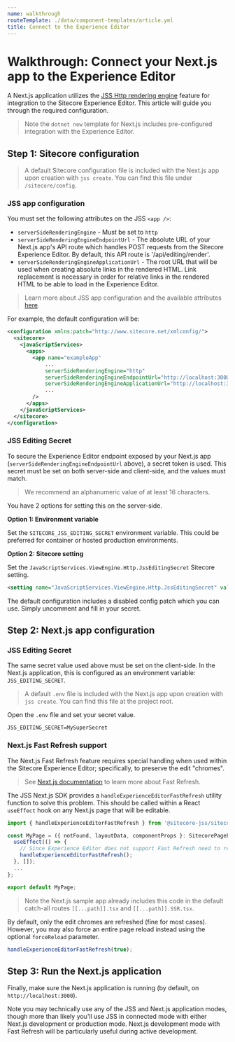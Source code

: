 ```yaml
---
name: walkthrough
routeTemplate: ./data/component-templates/article.yml
title: Connect to the Experience Editor
---
```

# Walkthrough: Connect your Next.js app to the Experience Editor

A Next.js application utilizes the [JSS Http rendering engine](/docs/fundamentals/services/view-engine#http-rendering-engine) feature for integration to the Sitecore Experience Editor. This article will guide you through the required configuration.

> Note the `dotnet new` template for Next.js includes pre-configured integration with the Experience Editor.

## Step 1: Sitecore configuration

> A default Sitecore configuration file is included with the Next.js app upon creation with `jss create`. You can find this file under `/sitecore/config`.

### JSS app configuration

You must set the following attributes on the JSS `<app />`:

* `serverSideRenderingEngine` - Must be set to `http`
* `serverSideRenderingEngineEndpointUrl` - The absolute URL of your Next.js app's API route which handles POST requests from the Sitecore Experience Editor. By default, this API route is '/api/editing/render'.
* `serverSideRenderingEngineApplicationUrl` - The root URL that will be used when creating absolute links in the rendered HTML. Link replacement is necessary in order for relative links in the rendered HTML to be able to load in the Experience Editor.

> Learn more about JSS app configuration and the available attributes [here](/docs/fundamentals/services/app-configuration).

For example, the default configuration will be:

```xml
<configuration xmlns:patch="http://www.sitecore.net/xmlconfig/">
  <sitecore>
    <javaScriptServices>
      <apps>
        <app name="exampleApp"
            ...
            serverSideRenderingEngine="http"
            serverSideRenderingEngineEndpointUrl="http://localhost:3000/api/editing/render"
            serverSideRenderingEngineApplicationUrl="http://localhost:3000"
            ...
        />
      </apps>
    </javaScriptServices>
  </sitecore>
</configuration>
```

### JSS Editing Secret

To secure the Experience Editor endpoint exposed by your Next.js app (`serverSideRenderingEngineEndpointUrl` above), a secret token is used. This secret must be set on both server-side and client-side, and the values must match.

> We recommend an alphanumeric value of at least 16 characters.

You have 2 options for setting this on the server-side.

**Option 1: Environment variable**

Set the `SITECORE_JSS_EDITING_SECRET` environment variable. This could be preferred for container or hosted production environments.

**Option 2: Sitecore setting**

Set the `JavaScriptServices.ViewEngine.Http.JssEditingSecret` Sitecore setting.
```xml
<setting name="JavaScriptServices.ViewEngine.Http.JssEditingSecret" value="MySuperSecret" />
```
The default configuration includes a disabled config patch which you can use. Simply uncomment and fill in your secret.

## Step 2: Next.js app configuration

### JSS Editing Secret

The same secret value used above must be set on the client-side. In the Next.js application, this is configured as an environment variable: `JSS_EDITING_SECRET`.

> A default `.env` file is included with the Next.js app upon creation with `jss create`. You can find this file at the project root.

Open the `.env` file and set your secret value.
```env
JSS_EDITING_SECRET=MySuperSecret
```

### Next.js Fast Refresh support

The Next.js Fast Refresh feature requires special handling when used within the Sitecore Experience Editor; specifically, to preserve the edit "chromes".

> See [Next.js documentation](https://nextjs.org/docs/basic-features/fast-refresh) to learn more about Fast Refresh.
 
The JSS Next.js SDK provides a `handleExperienceEditorFastRefresh` utility function to solve this problem. This should be called within a React `useEffect` hook on any Next.js page that will be editable.

```javascript
import { handleExperienceEditorFastRefresh } from '@sitecore-jss/sitecore-jss-nextjs';

const MyPage = ({ notFound, layoutData, componentProps }: SitecorePageProps): JSX.Element => {
  useEffect(() => {
    // Since Experience Editor does not support Fast Refresh need to refresh EE chromes after Fast Refresh finished
    handleExperienceEditorFastRefresh();
  }, []);
  ...
};

export default MyPage;
```

> Note the Next.js sample app already includes this code in the default catch-all routes `[[...path]].tsx` and `[[...path]].SSR.tsx`.

By default, only the edit chromes are refreshed (fine for most cases). However, you may also force an entire page reload instead using the optional `forceReload` parameter.

```javascript
handleExperienceEditorFastRefresh(true);
```

## Step 3: Run the Next.js application

Finally, make sure the Next.js application is running (by default, on `http://localhost:3000`). 

Note you may technically use any of the JSS and Next.js application modes, though more than likely you'll use JSS in connected mode with either Next.js development or production mode. Next.js development mode with Fast Refresh will be particularly useful during active development.
